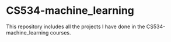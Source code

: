 # CS534-machine_learning
This repository includes all the projects I have done in the CS534-machine_learning courses.

